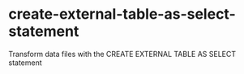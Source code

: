 # create-external-table-as-select-statement
Transform data files with the CREATE EXTERNAL TABLE AS SELECT statement
